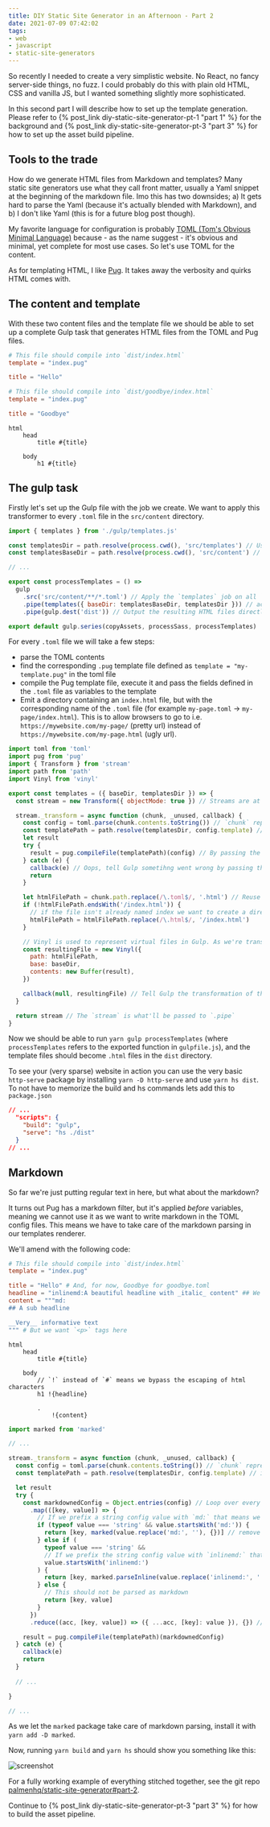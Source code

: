 ```yaml
---
title: DIY Static Site Generator in an Afternoon - Part 2
date: 2021-07-09 07:42:02
tags:
- web
- javascript
- static-site-generators
---
```


So recently I needed to create a very simplistic website. No React, no fancy server-side things, no fuzz. I could probably do this with plain old HTML, CSS and vanilla JS, but I wanted something slightly more sophisticated.

In this second part I will describe how to set up the template generation. Please refer to  {% post_link diy-static-site-generator-pt-1 "part 1" %} for the background and {% post_link diy-static-site-generator-pt-3 "part 3" %} for how to set up the asset build pipeline.

## Tools to the trade

How do we generate HTML files from Markdown and templates? Many static site generators use what they call front matter, usually a Yaml snippet at the beginning of the markdown file. Imo this has two downsides; a) It gets hard to parse the Yaml (because it's actually blended with Markdown), and b) I don't like Yaml (this is for a future blog post though).

My favorite language for configuration is probably [TOML (Tom's Obvious Minimal Language)](https://toml.io/en/) because - as the name suggest - it's obvious and minimal, yet complete for most use cases. So let's use TOML for the content.

As for templating HTML, I like [Pug](https://pugjs.org/api/getting-started.html). It takes away the verbosity and quirks HTML comes with.

## The content and template

With these two content files and the template file we should be able to set up a complete Gulp task that generates HTML files from the TOML and Pug files.

```toml src/content/index.toml
# This file should compile into `dist/index.html` 
template = "index.pug"

title = "Hello"
```

```toml src/content/goodbye.toml
# This file should compile into `dist/goodbye/index.html`
template = "index.pug"

title = "Goodbye"
```

```pug src/templates/index.pug
html
    head
        title #{title}

    body
        h1 #{title}
```

## The gulp task

Firstly let's set up the Gulp file with the job we create. We want to apply this transformer to every `.toml` file in the `src/content` directory.

```js gulpfile.js
import { templates } from './gulp/templates.js'

const templatesDir = path.resolve(process.cwd(), 'src/templates') // Used for the `templates` function to know where to look for `index.pug`
const templatesBaseDir = path.resolve(process.cwd(), 'src/content') // Used for the `templates` function to know where the content base is.

// ...

export const processTemplates = () =>
  gulp
    .src('src/content/**/*.toml') // Apply the `templates` job on all `.toml` files in the `src/content` directory
    .pipe(templates({ baseDir: templatesBaseDir, templatesDir })) // actually run the job (we'll get to this part soon)
    .pipe(gulp.dest('dist')) // Output the resulting HTML files directly in the `dist` directory

export default gulp.series(copyAssets, processSass, processTemplates)
```

For every `.toml` file we will take a few steps:

- parse the TOML contents
- find the corresponding `.pug` template file defined as `template = "my-template.pug"` in the toml file
- compile the Pug template file, execute it and pass the fields defined in the `.toml` file as variables to the template
- Emit a directory containing an `index.html` file, but with the corresponding name of the `.toml` file (for example `my-page.toml` -> `my-page/index.html`). This is to allow browsers to go to i.e. `https://mywebsite.com/my-page/` (pretty url) instead of `https://mywebsite.com/my-page.html` (ugly url).

```js gulp/templates.js
import toml from 'toml'
import pug from 'pug'
import { Transform } from 'stream'
import path from 'path'
import Vinyl from 'vinyl'

export const templates = ({ baseDir, templatesDir }) => {
  const stream = new Transform({ objectMode: true }) // Streams are at the heart of Gulp, helping us to transform all the files

  stream._transform = async function (chunk, _unused, callback) {
    const config = toml.parse(chunk.contents.toString()) // `chunk` represents the .toml file we're transforming into a template
    const templatePath = path.resolve(templatesDir, config.template) // inside the TOML file we specify which template file to use
    let result
    try {
      result = pug.compileFile(templatePath)(config) // By passing the config (TOML file) to the template all configuration keys will be available as variables
    } catch (e) {
      callback(e) // Oops, tell Gulp sometihng went wrong by passing the error to the callback
      return
    }

    let htmlFilePath = chunk.path.replace(/\.toml$/, '.html') // Reuse the template's name as the HTML file name
    if (!htmlFilePath.endsWith('/index.html')) {
      // if the file isn't already named index we want to create a directory with an index file to get the pretty URLs
      htmlFilePath = htmlFilePath.replace(/\.html$/, '/index.html')
    }

    // Vinyl is used to represent virtual files in Gulp. As we're transforming the `.toml` file we need to inform Gulp that now we have a `.html` file instead
    const resultingFile = new Vinyl({
      path: htmlFilePath,
      base: baseDir,
      contents: new Buffer(result),
    })

    callback(null, resultingFile) // Tell Gulp the transformation of this file is done. The `.toml` file is now a `.html` file
  }

  return stream // The `stream` is what'll be passed to `.pipe` 
}
```

Now we should be able to run `yarn gulp processTemplates` (where `processTemplates` refers to the exported function in `gulpfile.js`), and the template files should become `.html` files in the `dist` directory.

To see your (very sparse) website in action you can use the very basic `http-serve` package by installing `yarn -D http-serve` and use `yarn hs dist`. To not have to memorize the build and hs commands lets add this to `package.json`

```json package.json
// ...
  "scripts": {
    "build": "gulp",
    "serve": "hs ./dist"
  }
// ...
```

## Markdown

So far we're just putting regular text in here, but what about the markdown?

It turns out Pug has a markdown filter, but it's applied _before_ variables, meaning we cannot use it as we want to write markdown in the TOML config files. This means we have to take care of the markdown parsing in our templates renderer.

We'll amend with the following code:

```toml src/content/index.toml src/content/goodbye.toml
# This file should compile into `dist/index.html`
template = "index.pug"

title = "Hello" # And, for now, Goodbye for goodbye.toml
headline = "inlinemd:A beautiful headline with _italic_ content" ## We don't want markdown to automatically add `<p>` tags here
content = """md:
## A sub headline

__Very__ informative text
""" # But we want `<p>` tags here
```

```pug src/templates/index.pug
html
    head
        title #{title}

    body
        // `!` instead of `#` means we bypass the escaping of html characters
        h1 !{headline}

        .
            !{content}
```

```js gulp/templates.js
import marked from 'marked'

// ...

stream._transform = async function (chunk, _unused, callback) {
  const config = toml.parse(chunk.contents.toString()) // `chunk` represents the .toml file we're transforming into a template
  const templatePath = path.resolve(templatesDir, config.template) // inside the TOML file we specify which template file to use

  let result
  try {
    const markdownedConfig = Object.entries(config) // Loop over every configuration key, as we want to check whether it should be parsed as markdown.
      .map(([key, value]) => {
        // If we prefix a string config value with `md:` that means we want to parse it as markdown
        if (typeof value === 'string' && value.startsWith('md:')) {
          return [key, marked(value.replace('md:', ''), {})] // remove the `md:` prefix and parse the rest as markdown. `.replace` will only replace the first occurrence so no worries if we happen to include `md:` in the actual content
        } else if (
          typeof value === 'string' &&
          // If we prefix the string config value with `inlinemd:` that means we want to parse it as inline markdown
          value.startsWith('inlinemd:')
        ) {
          return [key, marked.parseInline(value.replace('inlinemd:', ''), {})] // same thing as the `md:` prefix, but od it inline
        } else {
          // This should not be parsed as markdown
          return [key, value]
        }
      })
      .reduce((acc, [key, value]) => ({ ...acc, [key]: value }), {}) // Put together the configuration as it was before, but with the parsed markdown

    result = pug.compileFile(templatePath)(markdownedConfig)
  } catch (e) {
    callback(e)
    return
  }
  
  // ...

}

// ...
```

As we let the `marked` package take care of markdown parsing, install it with `yarn add -D marked`.

Now, running `yarn build` and `yarn hs` should show you something like this:

![screenshot](screenshot.png)

For a fully working example of everything stitched together, see the git repo [palmenhq/static-site-generator#part-2](https://github.com/palmenhq/static-site-generator/tree/part-2).

Continue to {% post_link diy-static-site-generator-pt-3 "part 3" %} for how to build the asset pipeline.
